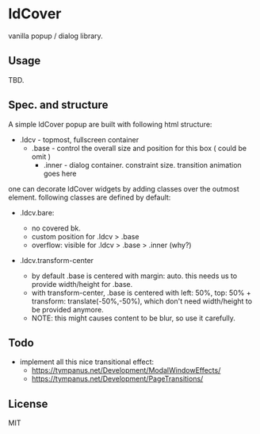 # ldCover

vanilla popup / dialog library.


## Usage

TBD.

## Spec. and structure

A simple ldCover popup are built with following html structure:

 * .ldcv          - topmost, fullscreen container
   * .base        - control the overall size and position for this box ( could be omit )
     *  .inner     - dialog container. constraint size. transition animation goes here


one can decorate ldCover widgets by adding classes over the outmost element. following classes are defined by default:

 * .ldcv.bare:
   - no covered bk.
   - custom position for .ldcv > .base
   - overflow: visible for .ldcv > .base > .inner (why?)

 * .ldcv.transform-center
   - by default .base is centered with margin: auto. this needs us to provide width/height for .base.
   - with transform-center, .base is centered with left: 50%, top: 50% + transform: translate(-50%,-50%), which don't need width/height to be provided anymore.
   - NOTE: this might causes content to be blur, so use it carefully.


## Todo

 * implement all this nice transitional effect:
   - https://tympanus.net/Development/ModalWindowEffects/
   - https://tympanus.net/Development/PageTransitions/


## License

MIT
